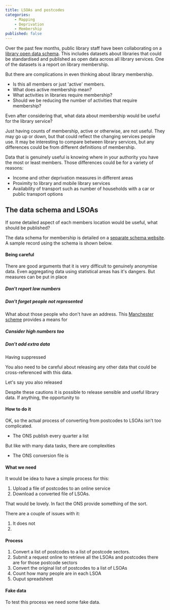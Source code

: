 ```yaml
---
title: LSOAs and postcodes
categories: 
    - Mapping
    - Deprivation
    - Membership
published: false
---
```


Over the past few months, public library staff have been collaborating on a [library open data schema](https://schema.librarydata.uk). This includes datasets about libraries that could be standardised and published as open data across all library services. One of the datasets is a report on library membership.

But there are complications in even thinking about library membership.

- Is this all members or just 'active' members. 
- What does active membership mean?
- What activities in libraries require membership?
- Should we be reducing the number of activities that require membership?

Even after considering that, what data about membership would be useful for the library service?

Just having counts of membership, active or otherwise, are not useful. They may go up or down, but that could reflect the changing services people use. It may be interesting to compare between library services, but any differences could be from different definitions of membership.

Data that is genuinely useful is knowing where in your authority you have the most or least members. Those differences could be for a variety of reasons:

- Income and other deprivation measures in different areas
- Proximity to library and mobile library services
- Availability of transport such as number of households with a car or public transport options

## The data schema and LSOAs

If some detailed aspect of each members location would be useful, what should be published?



The data schema for membership is detailed on a [separate schema website](https://schema.librarydata.uk/membership). A sample record using the schema is shown below.





#### Being careful

There are good arguments that it is very difficult to genuinely anonymise data. Even aggregating data using statistical areas has it's dangers. But measures can be put in place

##### Don't report low numbers


##### Don't forget people not represented

What about those people who don't have an address. This [Manchester scheme](https://www.bbc.co.uk/news/uk-england-manchester-41775445) provides a means for 




##### Consider high numbers too


##### Don't add extra data

Having suppressed 

You also need to be careful about releasing any other data that could be cross-referenced with this data.

Let's say you also released


Despite these cautions it is possible to release sensible and useful library data. If anything, the opportunity to 

#### How to do it

OK, so the actual process of converting from postcodes to LSOAs isn't too complicated.

* The ONS publish every quarter a list 

But like with many data tasks, there are complexities

* The ONS conversion file is 


#### What we need

It would be idea to have a simple process for this:

1. Upload a file of postcodes to an online service
2. Download a converted file of LSOAs.

That would be lovely. In fact the ONS provide something of the sort.

There are a couple of issues with it:

1. It does not 
2. 



#### Process

1. Convert a list of postcodes to a list of postcode sectors.
2. Submit a request online to retrieve all the LSOAs and postcodes there are for those postcode sectors
3. Convert the original list of postcodes to a list of LSOAs
4. Count how many people are in each LSOA
5. Ouput spreadsheet

#### Fake data

To test this process we need some fake data.

<!--stackedit_data:
eyJoaXN0b3J5IjpbMjA3NzAyMDM3OCwtMTE4MDAzNDk3NSwxNz
U1Njc4OTgxLC03NDY1MTUzODksLTQxMTA1NTc2Ml19
-->